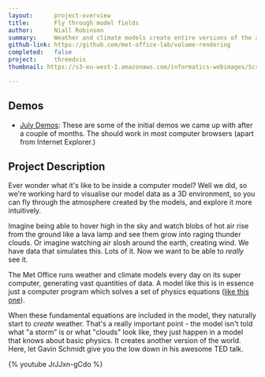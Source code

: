 ```yaml
---
layout:      project-overview
title:       Fly through model fields
author:      Niall Robinson
summary:     Weather and climate models create entire versions of the atmosphere, complete with clouds, rain, and wind. We wondered what it would be like to see the model run from the inside. Our ode to <a href=http://en.wikipedia.org/wiki/Tron>Tron</a>, if you will.
github-link: https://github.com/met-office-lab/volume-rendering
completed:   false
project:     threedvis
thumbnail: https://s3-eu-west-1.amazonaws.com/informatics-webimages/Screen+Shot+2015-05-11+at+15.00.00.png

---
```

## Demos
* [July Demos](http://julydemo.3dvis.informaticslab.co.uk/volume-rendering/viewer.html): These are some of the initial demos we came up with after a couple of months. The should work in most computer browsers (apart from Internet Explorer.)

## Project Description
<!-- ![Just a normal day at the lab](http://2.bp.blogspot.com/_GY9imUnSKCw/TRKtpqELS5I/AAAAAAAABp4/TMohzh9_Pm8/s1600/recognizer.jpg)
 -->
Ever wonder what it's like to be inside a computer model? Well we did, so we're working hard to visualise our model data as a 3D environment, so you can fly through the atmosphere created by the models, and explore it more intuitively.

Imagine being able to hover high in the sky and watch blobs of hot air rise from the ground like a lava lamp and see them grow into raging thunder clouds. Or imagine watching air slosh around the earth, creating wind. We have data that simulates this. Lots of it. Now we want to be able to *really* see it.

The Met Office runs weather and climate models every day on its super computer, generating vast quantities of data. A model like this is in essence just a computer program which solves a set of physics equations ([like this one](http://en.wikipedia.org/wiki/Navier%E2%80%93Stokes_equations)).

When these fundamental equations are included in the model, they naturally start to *create* weather. That's a really important point - the model isn't told what "a storm" is or what "clouds" look like, they just happen in a model that knows about basic physics. It creates another version of the world. Here, let Gavin Schmidt give you the low down in his awesome TED talk.

{% youtube JrJJxn-gCdo %}
